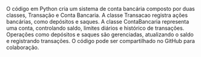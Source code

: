 O código em Python cria um sistema de conta bancária composto por duas classes, Transação e Conta Bancaria. A classe Transacao registra ações bancárias, como depósitos e saques. A classe ContaBancaria representa uma conta, controlando saldo, limites diários e histórico de transações. Operações como depósitos e saques são gerenciadas, atualizando o saldo e registrando transações. O código pode ser compartilhado no GitHub para colaboração. 
